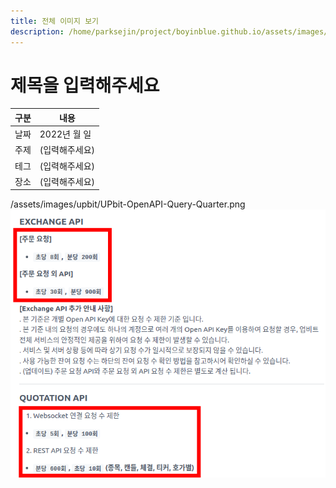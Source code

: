 ```yaml
---
title: 전체 이미지 보기
description: /home/parksejin/project/boyinblue.github.io/assets/images/upbit
---
```



제목을 입력해주세요
===


|구분|내용|
|---|---|
|날짜|2022년 월 일|
|주제|(입력해주세요)|
|테그|(입력해주세요)|
|장소|(입력해주세요)|


/assets/images/upbit/UPbit-OpenAPI-Query-Quarter.png
![이미지](UPbit-OpenAPI-Query-Quarter.png)


